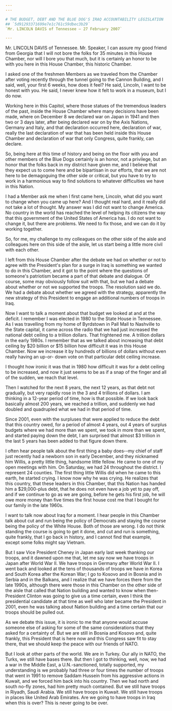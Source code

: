 ```yaml
---
---

# THE BUDGET, DEBT AND THE BLUE DOG'S IRAQ ACCOUNTABILITY LEGISLATION
## `5d91293371699e7e1c761c59dbec3b29`
`Mr. LINCOLN DAVIS of Tennessee — 27 February 2007`

---
```



Mr. LINCOLN DAVIS of Tennessee. Mr. Speaker, I can assure my good 
friend from Georgia that I will not bore the folks for 35 minutes in 
this House Chamber, nor will I bore you that much, but it is certainly 
an honor to be with you here in this House Chamber, this historic 
Chamber.

I asked one of the freshmen Members as we traveled from the Chamber 
after voting recently through the tunnel going to the Cannon Building, 
and I said, well, your first 6 weeks, how does it feel? He said, 
Lincoln, I want to be honest with you. He said, I never knew how it 
felt to work in a museum, but I do now.

Working here in this Capitol, where those statues of the tremendous 
leaders of the past, inside the House Chamber where many decisions have 
been made, where on December 8 we declared war on Japan in 1941 and 
then two or 3 days later, after being declared war on by the Axis 
Nations, Germany and Italy, and that declaration occurred here, 
declaration of war, really the last declaration of war that has been 
held inside this House Chamber and declaration of war that only 
Congress, quite frankly, can declare.

So, being here at this time of history and being on the floor with 
you and other members of the Blue Dogs certainly is an honor, not a 
privilege, but an honor that the folks back in my district have given 
me, and I believe that they expect us to come here and be bipartisan in 
our efforts, that we are not here to be demagoguing the other side or 
critical, but you have to try to work in a harmonious way to find 
solutions to whatever difficulties we have in this Nation.

I had a Member ask me when I first came here, Lincoln, what did you 
want to change when you came up here? And I thought real hard, and it 
really did not take a lot of thought. My answer was I did not want to 
change America. No country in the world has reached the level of 
helping its citizens the way that this government of the United States 
of America has. I do not want to change it, but there are problems. We 
need to fix those, and we can do it by working together.

So, for me, my challenge to my colleagues on the other side of the 
aisle and colleagues here on this side of the aisle, let us start being 
a little more civil with each other.

I left from this House Chamber after the debate we had on whether or 
not to agree with the President's plan for a surge in Iraq is something 
we wanted to do in this Chamber, and it got to the point where the 
questions of someone's patriotism became a part of that debate and 
dialogue. Of course, some may obviously follow suit with that, but we 
had a debate about whether or not we supported the troops. The 
resolution said we do. We had a debate about whether we agreed with the 
strategy, apparently the new strategy of this President to engage an 
additional numbers of troops in Iraq.

Now I want to talk a moment about that budget we looked at and at the 
deficit. I remember I was elected in 1980 to the State House in 
Tennessee. As I was travelling from my home of Byrdstown in Pall Mall 
to Nashville to the State capital, it came across the radio that we had 
just increased the national debt ceiling to a trillion dollars. That 
frightened me. A trillion dollars in the early 1980s. I remember that 
as we talked about increasing that debt ceiling by $20 billion or $15 
billion how difficult it was in this House Chamber. Now we increase it 
by hundreds of billions of dollars without even really having an up-or-
down vote on that particular debt ceiling increase.

I thought how ironic it was that in 1980 how difficult it was for a 
debt ceiling to be increased, and now it just seems to be as if a snap 
of the finger and all of the sudden, we reach that level.

Then I watched for the next 8 years, the next 12 years, as that debt 
not gradually, but very rapidly rose in the 3 and 4 trillions of 
dollars. I am thinking in a 12-year period of time, how is that 
possible. If we look back basically almost 200 years, we reached a 
trillion, and suddenly we had doubled and quadrupled what we had in 
that period of time.

Since 2001, even with the surpluses that were applied to reduce the 
debt that this country owed, for a period of almost 4 years, out 4 
years of surplus budgets where we had more than we spent, we took in 
more than we spent, and started paying down the debt, I am surprised 
that almost $3 trillion in the last 5 years has been added to that 
figure down there.

I often hear people talk about the first thing a baby does--my chief 
of staff just recently had a newborn son in early December, and they 
nicknamed him Willis, a pretty little thing, handsome little fellow. He 
came to one of my open meetings with him. On Saturday, we had 24 
throughout the district. I represent 24 counties. The first thing 
little Willis did when he came to this earth, he started crying. I know 
now why he was crying. He realizes that this country, that these 
leaders in this Chamber, that this Nation has handed him a $29,000-plus 
debt, that he does not even have a job yet to pay off, and if we 
continue to go as we are going, before he gets his first job, he will 
owe more money than five times the first house cost me that I bought 
for our family in the late 1960s.


I want to talk now about Iraq for a moment. I hear people in this 
Chamber talk about cut and run being the policy of Democrats and 
staying the course being the policy of the White House. Both of those 
are wrong. I do not think standing the course is going to get it done, 
and cut and run is something, quite frankly, that I go back in history, 
and I cannot find that example, except some folks might say Vietnam.

But I saw Vice President Cheney in Japan early last week thanking our 
troops, and it dawned upon me that, let me say now we have troops in 
Japan after World War II. We have troops in Germany after World War II. 
I went back and looked at the tens of thousands of troops we have in 
Korea and South Korea after the Korean War; I go to Kosovo and in 
Bosnia and in Serbia and in the Balkans, and I realize that we have 
forces there from the late 1990s, although there were those in this 
Chamber on the other side of the aisle that called that Nation building 
and wanted to know when then-President Clinton was going to give us a 
time certain, even I think the presidential candidate at that time as 
well who later became the President in 2001, even he was talking about 
Nation building and a time certain that our troops should be pulled 
out.



As we debate this issue, it is ironic to me that anyone would accuse 
someone else of asking for some of the same considerations that they 
asked for a certainty of. But we are still in Bosnia and Kosovo and, 
quite frankly, this President that is here now and this Congress saw 
fit to stay there, that we should keep the peace with our friends of 
NATO.

But I look at other parts of the world. We are in Turkey. Our ally in 
NATO, the Turks, we still have bases there. But then I got to thinking, 
well, now, we had a war in the Middle East, a U.N.-sanctioned, totally 
supported, my understanding is we probably had three or four times the 
number of troops that went in 1991 to remove Saddam Hussein from his 
aggressive actions in Kuwait, and we forced him back into his country. 
Then we had north and south no-fly zones, had him pretty much 
contained. But we still have troops in Riyadh, Saudi Arabia. We still 
have troops in Kuwait. We still have troops in places like United Arab 
Emirates. Are we going to have troops in Iraq when this is over? This 
is never going to be over.